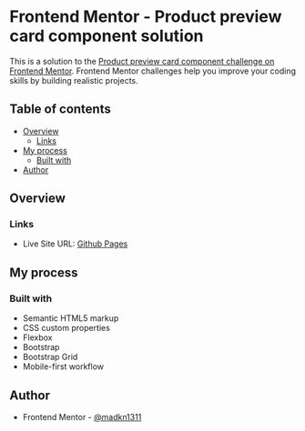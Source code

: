 # Frontend Mentor - Product preview card component solution

This is a solution to the [Product preview card component challenge on Frontend Mentor](https://www.frontendmentor.io/challenges/product-preview-card-component-GO7UmttRfa). Frontend Mentor challenges help you improve your coding skills by building realistic projects. 

## Table of contents

- [Overview](#overview)
  - [Links](#links)
- [My process](#my-process)
  - [Built with](#built-with)
- [Author](#author)

## Overview

### Links

- Live Site URL: [Github Pages](https://madkn1311.github.io/fem-Product-Preview-Card/)

## My process

### Built with

- Semantic HTML5 markup
- CSS custom properties
- Flexbox
- Bootstrap
- Bootstrap Grid
- Mobile-first workflow

## Author

- Frontend Mentor - [@madkn1311](https://www.frontendmentor.io/profile/madkn1311)
